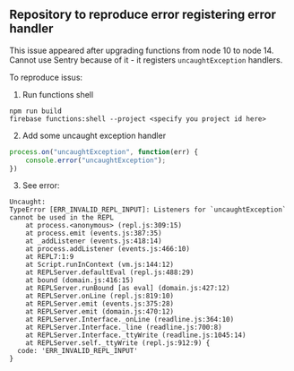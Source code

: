 ## Repository to reproduce error registering error handler

This issue appeared after upgrading functions from node 10 to node 14.
Cannot use Sentry because of it - it registers `uncaughtException` handlers.

To reproduce issus:
1. Run functions shell
```shell
npm run build
firebase functions:shell --project <specify you project id here>
```

2. Add some uncaught exception handler
```javascript
process.on("uncaughtException", function(err) {
    console.error("uncaughtException");
})
```

3. See error:
```
Uncaught:
TypeError [ERR_INVALID_REPL_INPUT]: Listeners for `uncaughtException` cannot be used in the REPL
    at process.<anonymous> (repl.js:309:15)
    at process.emit (events.js:387:35)
    at _addListener (events.js:418:14)
    at process.addListener (events.js:466:10)
    at REPL7:1:9
    at Script.runInContext (vm.js:144:12)
    at REPLServer.defaultEval (repl.js:488:29)
    at bound (domain.js:416:15)
    at REPLServer.runBound [as eval] (domain.js:427:12)
    at REPLServer.onLine (repl.js:819:10)
    at REPLServer.emit (events.js:375:28)
    at REPLServer.emit (domain.js:470:12)
    at REPLServer.Interface._onLine (readline.js:364:10)
    at REPLServer.Interface._line (readline.js:700:8)
    at REPLServer.Interface._ttyWrite (readline.js:1045:14)
    at REPLServer.self._ttyWrite (repl.js:912:9) {
  code: 'ERR_INVALID_REPL_INPUT'
}
```

